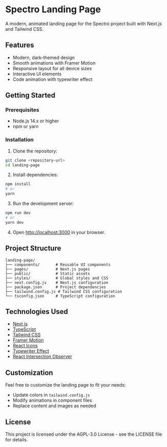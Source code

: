 # Spectro Landing Page

A modern, animated landing page for the Spectro project built with Next.js and Tailwind CSS.

## Features

- Modern, dark-themed design
- Smooth animations with Framer Motion
- Responsive layout for all device sizes
- Interactive UI elements
- Code animation with typewriter effect

## Getting Started

### Prerequisites

- Node.js 14.x or higher
- npm or yarn

### Installation

1. Clone the repository:

```bash
git clone <repository-url>
cd landing-page
```

2. Install dependencies:

```bash
npm install
# or
yarn
```

3. Run the development server:

```bash
npm run dev
# or
yarn dev
```

4. Open [http://localhost:3000](http://localhost:3000) in your browser.

## Project Structure

```
landing-page/
├── components/       # Reusable UI components
├── pages/            # Next.js pages
├── public/           # Static assets
├── styles/           # Global styles and CSS
├── next.config.js    # Next.js configuration
├── package.json      # Project dependencies
├── tailwind.config.js # Tailwind CSS configuration
└── tsconfig.json     # TypeScript configuration
```

## Technologies Used

- [Next.js](https://nextjs.org/)
- [TypeScript](https://www.typescriptlang.org/)
- [Tailwind CSS](https://tailwindcss.com/)
- [Framer Motion](https://www.framer.com/motion/)
- [React Icons](https://react-icons.github.io/react-icons/)
- [Typewriter Effect](https://www.npmjs.com/package/typewriter-effect)
- [React Intersection Observer](https://www.npmjs.com/package/react-intersection-observer)

## Customization

Feel free to customize the landing page to fit your needs:

- Update colors in `tailwind.config.js`
- Modify animations in component files
- Replace content and images as needed

## License

This project is licensed under the AGPL-3.0 License - see the LICENSE file for details. 